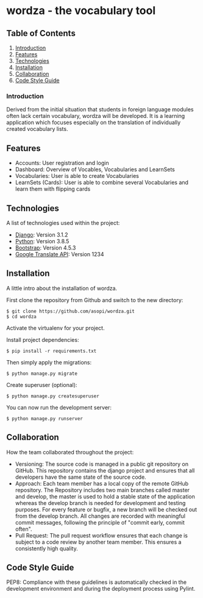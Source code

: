 # wordza - the vocabulary tool

## Table of Contents
1. [Introduction](#introduction)
2. [Features](#features)
3. [Technologies](#technologies)
4. [Installation](#installation)
5. [Collaboration](#collaboration)
6. [Code Style Guide](#codestyleguide)

### Introduction

Derived from the initial situation that students in foreign language modules often lack certain vocabulary, wordza will be developed.
It is a learning application which focuses especially on the translation of individually created vocabulary lists.

## Features
* Accounts: User registration and login
* Dashboard: Overview of Vocables, Vocabularies and LearnSets
* Vocabularies: User is able to create Vocabularies
* LearnSets (Cards): User is able to combine several Vocabularies and learn them with flipping cards

## Technologies

A list of technologies used within the project:
* [Django](https://www.djangoproject.com): Version 3.1.2 
* [Python](https://www.python.org): Version 3.8.5
* [Bootstrap](https://getbootstrap.com): Version 4.5.3
* [Google Translate API](https://cloud.google.com/translate/): Version 1234

## Installation

A little intro about the installation of wordza.

First clone the repository from Github and switch to the new directory:
```
$ git clone https://github.com/asopi/wordza.git
$ cd wordza 
```
Activate the virtualenv for your project.

Install project dependencies:
```
$ pip install -r requirements.txt
```
Then simply apply the migrations:
```
$ python manage.py migrate
```
Create superuser (optional):
```
$ python manage.py createsuperuser
```
You can now run the development server:
```
$ python manage.py runserver
```
## Collaboration

How the team collaborated throughout the project:

* Versioning:
The source code is managed in a public git repository on GitHub. 
This repository contains the django project and ensures that all developers have the same state of the source code. 
* Approach:
Each team member has a local copy of the remote GitHub repository. 
The Repository includes two main branches called master and develop, the master is used to hold a stable state of the application whereas the develop branch is needed for development and testing purposes. 
For every feature or bugfix, a new branch will be checked out from the develop branch. All changes are recorded with meaningful commit messages, following the principle of "commit early, commit often".
* Pull Request:
The pull request workflow ensures that each change is subject to a code review by another team member. 
This ensures a consistently high quality.

## Code Style Guide

PEP8:
Compliance with these guidelines is automatically checked in the development environment and during the deployment process using Pylint.

